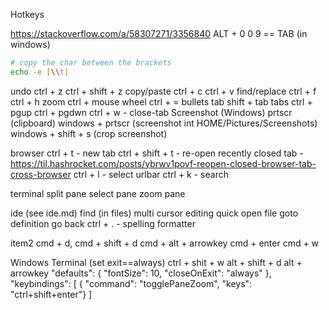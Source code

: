 Hotkeys

https://stackoverflow.com/a/58307271/3356840
ALT + 0 0 9 == TAB (in windows)
```bash
# copy the char between the brackets
echo -e [\\t]
```

undo
    ctrl + z
    ctrl + shift + z
copy/paste
    ctrl + c
    ctrl + v
find/replace
    ctrl + f
    ctrl + h
zoom
    ctrl + mouse wheel
    ctrl + =
bullets
    tab
    shift + tab
tabs
    ctrl + pgup
    ctrl + pgdwn
    ctrl + w - close-tab
Screenshot (Windows)
    prtscr (clipboard)
    windows + prtscr (screenshot int HOME/Pictures/Screenshots)
    windows + shift + s (crop screenshot)


browser
    ctrl + t - new tab
    ctrl + shift + t - re-open recently closed tab - https://til.hashrocket.com/posts/ybrwv1povf-reopen-closed-browser-tab-cross-browser
    ctrl + l - select urlbar
    ctrl + k - search

terminal
    split pane
    select pane
    zoom pane

ide (see ide.md)
    find (in files)
    multi cursor editing
    quick open file
    goto definition
    go back
    ctrl + . - spelling 
    formatter


item2
cmd + d, cmd + shift + d
cmd + alt + arrowkey
cmd + enter
cmd + w

Windows Terminal
(set exit==always)
ctrl + shit + w
alt + shift + d
alt + arrowkey
        "defaults":
        {
            "fontSize": 10,
            "closeOnExit": "always"
        },
    "keybindings":
    [
        { "command": "togglePaneZoom", "keys": "ctrl+shift+enter"}
    ]
